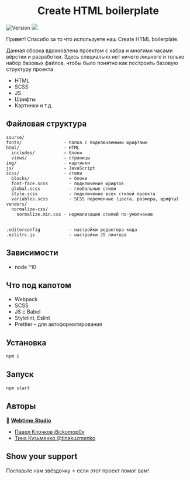 <h1 align="center">Create HTML boilerplate</h1>
<p>
  <img alt="Version" src="https://img.shields.io/badge/version-1.2.0-green.svg?cacheSeconds=2592000" />
  <img src="https://img.shields.io/badge/node-%5E10.18-green.svg" />
</p>

<p>Привет! Спасибо за то что используете наш Create HTML boilerplate.</p>
  <p>
    Данная сборка вдохновлена проектом с хабра и многими часами вёрстки и
    разработки. Здесь специально нет ничего лишнего и только набор базовых
    файлов, чтобы было понятно как построить базовую структуру проекта
  </p>
  <ul>
    <li>HTML</li>
    <li>SCSS</li>
    <li>JS</li>
    <li>Шрифты</li>
    <li>Картинки и т.д.</li>
  </ul>
</p>

## Файловая структура

```
source/
fonts/                - папка с подключаемыми шрифтами
html/                 – HTML
  includes/           – блоки
  views/              – страницы
img/                  - картинки
js/                   - JavaScript
scss/                 - стили
  blocks/               – блоки
  font-face.scss        - подключение шрифтов
  global.scss           - глобальные стили
  style.scss            - подключение всех стилей проекта
  variables.scss        - SCSS переменные (цвета, размеры, шрифты)
vendors/
  normalize-css/
    normalize.min.css - нормализация стилей по-умолчанию


.editorconfig           - настройки редактора кода
.eslitrc.js             - настройки JS линтера
```

## Зависимости

- node ^10

## Что под капотом

- Webpack
- SCSS
- JS с Babel
- Stylelint, Eslint
- Prettier – для автоформатирования

## Установка

```sh
npm i
```

## Запуск

```sh
npm start
```

## Авторы

👤 **[Webtime.Studio](https://github.com/webtime-studio)**

- [Павел Клочков @ckomop0x](https://github.com/ckomop0x)
- [Тина Кузьменко @tinakuzmenko](https://github.com/tinakuzmenko)

## Show your support

Поставьте нам звёздочку ⭐️ если этот проект помог вам!
